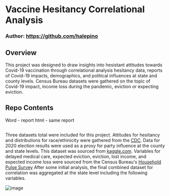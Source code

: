 # Vaccine Hesitancy Correlational Analysis

### Author: https://github.com/halepino

## Overview
This project was designed to draw insights into hesistant attitudes towards Covid-19 vaccination through correlational analysis hesitancy data, reports of Covid-19 impacts, demographics, and political influences at state and county levels. Census Bureau datasets were gathered on the topic of Covid-19 impact, income loss during the pandemic, eviction or expecting eviction. 

## Repo Contents
Word - report
html - same report


##
Three datasets total were included for this project. Attitudes for hesitancy and distributions for race/ethinicity were gathered from the [CDC](https://data.cdc.gov/Vaccinations/Vaccine-Hesitancy-for-COVID-19-County-and-local-es/q9mh-h2tw/data). Data for 2020 election results were used as a proxy for party influence at the county and state levels. This dataset was sourced from [kaggle.com](https://www.kaggle.com/datasets/unanimad/us-election-2020). Variables for delayed medical care, expected eviction, eviction, lost income, and expected income loss were sourced from the Census Bureau's [Household Pulse Survey](https://www.census.gov/data/experimental-data-products/household-pulse-survey.html) After some initial analysis, the final combined dataset for correlation was aggregated at the state level including the following variables.

![image](https://github.com/halepino/Covid19Vaccine_Hesitancy_Correlational_Analysis/assets/80646791/34f3d4b8-7b67-4066-9728-9586dbfacb8d)


